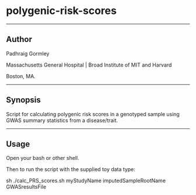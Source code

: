 # polygenic-risk-scores
----------------------
Author
----------------------
Padhraig Gormley

Massachusetts General Hospital | Broad Institute of MIT and Harvard

Boston, MA.


----------------------
Synopsis
----------------------
Script for calculating polygenic risk scores in a genotyped sample using GWAS summary statistics from a disease/trait.  


----------------------
Usage
----------------------
Open your bash or other shell.

Then to run the script with the supplied toy data type:

sh ./calc_PRS_scores.sh myStudyName imputedSampleRootName GWASresultsFile
